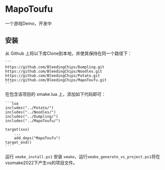 # MapoToufu

一个游戏Demo，开发中

## 安装

从 Github 上将以下库Clone到本地，并使其保持在同一个路径下：

	```
    https://github.com/BleedingChips/Dumpling.git
	https://github.com/BleedingChips/Noodles.git
	https://github.com/BleedingChips/Potato.git
    https://github.com/BleedingChips/MapoToufu.git
	```

在包含该项目的 xmake.lua 上，添加如下代码即可：

	```lua
	includes("../Potato/")
	includes("../Noodles/")
    includes("../Dumpling/")
    includes("../MapoToufu/")

	target(xxx)
		...
		add_deps("MapoToufu")
	target_end()
	```

运行 `xmake_install.ps1` 安装 `xmake`，运行`xmake_generate_vs_project.ps1`将在vsxmake2022下产生vs的项目文件。
